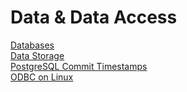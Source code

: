 # Data & Data Access

[Databases](Databases.org)  
[Data Storage](Data_Storage.md)  
[PostgreSQL Commit Timestamps](PostgreSQL_Track_Commit_Timestamp.md)  
[ODBC on Linux](ODBC_On_Linux.md)  
